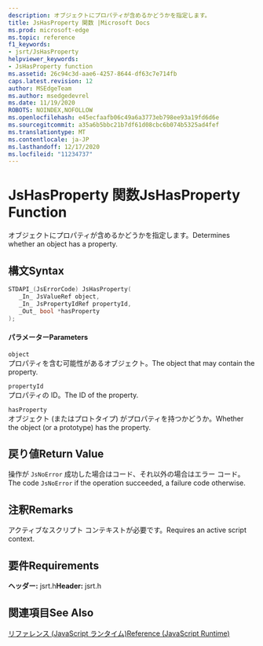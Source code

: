 ```yaml
---
description: オブジェクトにプロパティが含めるかどうかを指定します。
title: JsHasProperty 関数 |Microsoft Docs
ms.prod: microsoft-edge
ms.topic: reference
f1_keywords:
- jsrt/JsHasProperty
helpviewer_keywords:
- JsHasProperty function
ms.assetid: 26c94c3d-aae6-4257-8644-df63c7e714fb
caps.latest.revision: 12
author: MSEdgeTeam
ms.author: msedgedevrel
ms.date: 11/19/2020
ROBOTS: NOINDEX,NOFOLLOW
ms.openlocfilehash: e45ecfaafb06c49a6a3773eb798ee93a19fd6d6e
ms.sourcegitcommit: a35a6b5bbc21b7df61d08cbc6b074b5325ad4fef
ms.translationtype: MT
ms.contentlocale: ja-JP
ms.lasthandoff: 12/17/2020
ms.locfileid: "11234737"
---
```

# <span data-ttu-id="98512-103">JsHasProperty 関数</span><span class="sxs-lookup"><span data-stu-id="98512-103">JsHasProperty Function</span></span>

<span data-ttu-id="98512-104">オブジェクトにプロパティが含めるかどうかを指定します。</span><span class="sxs-lookup"><span data-stu-id="98512-104">Determines whether an object has a property.</span></span>  
  
## <span data-ttu-id="98512-105">構文</span><span class="sxs-lookup"><span data-stu-id="98512-105">Syntax</span></span>  
  
```cpp  
STDAPI_(JsErrorCode) JsHasProperty(  
   _In_ JsValueRef object,  
   _In_ JsPropertyIdRef propertyId,  
   _Out_ bool *hasProperty  
);  
```  
  
#### <span data-ttu-id="98512-106">パラメーター</span><span class="sxs-lookup"><span data-stu-id="98512-106">Parameters</span></span>  
 `object`  
 <span data-ttu-id="98512-107">プロパティを含む可能性があるオブジェクト。</span><span class="sxs-lookup"><span data-stu-id="98512-107">The object that may contain the property.</span></span>  
  
 `propertyId`  
 <span data-ttu-id="98512-108">プロパティの ID。</span><span class="sxs-lookup"><span data-stu-id="98512-108">The ID of the property.</span></span>  
  
 `hasProperty`  
 <span data-ttu-id="98512-109">オブジェクト (またはプロトタイプ) がプロパティを持つかどうか。</span><span class="sxs-lookup"><span data-stu-id="98512-109">Whether the object (or a prototype) has the property.</span></span>  
  
## <span data-ttu-id="98512-110">戻り値</span><span class="sxs-lookup"><span data-stu-id="98512-110">Return Value</span></span>  
 <span data-ttu-id="98512-111">操作が `JsNoError` 成功した場合はコード、それ以外の場合はエラー コード。</span><span class="sxs-lookup"><span data-stu-id="98512-111">The code `JsNoError` if the operation succeeded, a failure code otherwise.</span></span>  
  
## <span data-ttu-id="98512-112">注釈</span><span class="sxs-lookup"><span data-stu-id="98512-112">Remarks</span></span>  
 <span data-ttu-id="98512-113">アクティブなスクリプト コンテキストが必要です。</span><span class="sxs-lookup"><span data-stu-id="98512-113">Requires an active script context.</span></span>  
  
## <span data-ttu-id="98512-114">要件</span><span class="sxs-lookup"><span data-stu-id="98512-114">Requirements</span></span>  
 <span data-ttu-id="98512-115">**ヘッダー:** jsrt.h</span><span class="sxs-lookup"><span data-stu-id="98512-115">**Header:** jsrt.h</span></span>  
  
## <span data-ttu-id="98512-116">関連項目</span><span class="sxs-lookup"><span data-stu-id="98512-116">See Also</span></span>  
 [<span data-ttu-id="98512-117">リファレンス (JavaScript ランタイム)</span><span class="sxs-lookup"><span data-stu-id="98512-117">Reference (JavaScript Runtime)</span></span>](../chakra-hosting/reference-javascript-runtime.md)
